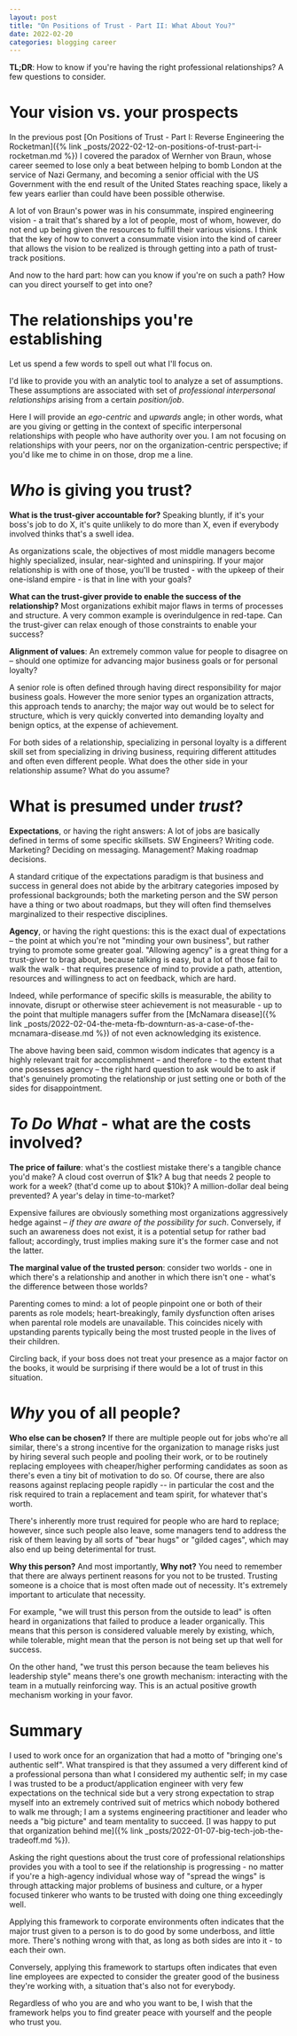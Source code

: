 ```yaml
---
layout: post
title: "On Positions of Trust - Part II: What About You?"
date: 2022-02-20
categories: blogging career
---
```

**TL;DR**: How to know if you're having the right professional relationships? A few questions to consider.

# Your vision vs. your prospects

In the previous post [On Positions of Trust - Part I: Reverse Engineering the Rocketman]({% link _posts/2022-02-12-on-positions-of-trust-part-i-rocketman.md %}) I covered the paradox of Wernher von Braun, whose career seemed to lose only a beat between helping to bomb London at the service of Nazi Germany, and becoming a senior official with the US Government with the end result of the United States reaching space, likely a few years earlier than could have been possible otherwise.

A lot of von Braun's power was in his consummate, inspired engineering vision - a trait that's shared by a lot of people, most of whom, however, do not end up being given the resources to fulfill their various visions. I think that the key of how to convert a consummate vision into the kind of career that allows the vision to be realized is through getting into a path of trust-track positions.

And now to the hard part: how can you know if you're on such a path? How can you direct yourself to get into one?

# The relationships you're establishing
Let us spend a few words to spell out what I'll focus on.

I'd like to provide you with an analytic tool to analyze a set of assumptions. These assumptions are associated with set of *professional interpersonal relationships* arising from a certain *position/job*.

Here I will provide an *ego-centric* and *upwards* angle; in other words, what are you giving or getting in the context of specific interpersonal relationships with people who have authority over you. I am not focusing on relationships with your peers, nor on the organization-centric perspective; if you'd like me to chime in on those, drop me a line.


# *Who* is giving you trust?

**What is the trust-giver accountable for?** Speaking bluntly, if it's your boss's job to do X, it's quite unlikely to do more than X, even if everybody involved thinks that's a swell idea.

As organizations scale, the objectives of most middle managers become highly specialized, insular, near-sighted and uninspiring. If your major relationship is with one of those, you'll be trusted -  with the upkeep of their one-island empire - is that in line with your goals?

**What can the trust-giver provide to enable the success of the relationship?** Most organizations exhibit major flaws in terms of processes and structure. A very common example is overindulgence in red-tape. Can the trust-giver can relax enough of those constraints to enable your success?

**Alignment of values**: An extremely common value for people to disagree on – should one optimize for advancing major business goals or for personal loyalty? 

A senior role is often defined through having direct responsibility for major business goals. However the more senior types an organization attracts, this approach tends to anarchy; the major way out would be to select for structure, which is very quickly converted into demanding loyalty and benign optics, at the expense of achievement.

For both sides of a relationship, specializing in personal loyalty is a different skill set from specializing in driving business, requiring different attitudes and often even different people. What does the other side in your relationship assume? What do you assume?

# What is presumed under *trust*?
**Expectations**, or having the right answers: A lot of jobs are basically defined in terms of some specific skillsets. SW Engineers? Writing code. Marketing? Deciding on messaging. Management? Making roadmap decisions.

A standard critique of the expectations paradigm is that business and success in general does not abide by the arbitrary categories imposed by professional backgrounds; both the marketing person and the SW person have a thing or two about roadmaps, but they will often find themselves marginalized to their respective disciplines.

**Agency**, or having the right questions: this is the exact dual of expectations – the point at which you're not "minding your own business", but rather trying to promote some greater goal. "Allowing agency" is a great thing for a trust-giver to brag about, because talking is easy, but a lot of those fail to walk the walk - that requires presence of mind to provide a path, attention, resources and willingness to act on feedback, which are hard. 

Indeed, while performance of specific skills is measurable, the ability to innovate, disrupt or otherwise steer achievement is not measurable - up to the point that multiple managers suffer from the [McNamara disease]({% link _posts/2022-02-04-the-meta-fb-downturn-as-a-case-of-the-mcnamara-disease.md %}) of not even acknowledging its existence.

The above having been said, common wisdom indicates that agency is a highly relevant trait for accomplishment – and therefore - to the extent that one possesses agency – the right hard question to ask would be to ask if that's genuinely promoting  the relationship or just setting one or both of the sides for disappointment.

# *To Do What* - what are the costs involved?
**The price of failure**: what's the costliest mistake there's a tangible chance you'd make? A cloud cost overrun of $1k? A bug that needs 2 people to work for a week? (that'd come up to about $10k)? A million-dollar deal being prevented? A year's delay in time-to-market?

Expensive failures are obviously something most organizations aggressively hedge against – *if they are aware of the possibility for such*. Conversely, if such an awareness does not exist, it is a potential setup for rather bad fallout; accordingly, trust implies making sure it's the former case and not the latter.

**The marginal value of the trusted person**: consider two worlds - one in which there's a relationship and another in which there isn't one - what's the difference between those worlds?

Parenting comes to mind: a lot of people pinpoint one or both of their parents as role models; heart-breakingly, family dysfunction often arises when parental role models are unavailable. This coincides nicely with upstanding parents typically being the most trusted people in the lives of their children.

Circling back, if your boss does not treat your presence as a major factor on the books, it would be surprising if there would be a lot of trust in this situation.

# *Why* you of all people?

**Who else can be chosen?** If there are multiple people out for jobs who're all similar, there's a strong incentive for the organization to manage risks just by hiring several such people and pooling their work, or to be routinely replacing employees with cheaper/higher performing candidates as soon as there's even a tiny bit of motivation to do so. Of course, there are also reasons against replacing people rapidly -- in particular the cost and the risk required to train a replacement and team spirit, for whatever that's worth.

There's inherently more trust required for people who are hard to replace; however, since such people also leave, some managers tend to address the risk of them leaving by all sorts of "bear hugs" or "gilded cages", which may also end up being deterimental for trust.

**Why this person?** And most importantly, **Why not?** You need to remember that there are always pertinent reasons for you not to be trusted. Trusting someone is a choice that is most often made out of  necessity. It's extremely important to articulate that necessity.

For example, "we will trust this person from the outside to lead" is often heard in organizations that failed to produce a leader organically. This means that this person is considered valuable merely by existing, which, while tolerable, might mean that the person is not being set up that well for success.

On the other hand, "we trust this person because the team believes his leadership style" means there's one growth mechanism: interacting with the team in a mutually reinforcing way. This is an actual positive growth mechanism working in your favor.

# Summary

I used to work once for an organization that had a motto of "bringing one's authentic self". What transpired is that they assumed a very different kind of a professional persona than what I considered my authentic self; in my case I was trusted to be a product/application engineer with very few expectations on the technical side but a very strong expectation to strap myself into an extremely contrived suit of metrics which nobody bothered to walk me through; I am a systems engineering practitioner and leader who needs a "big picture" and team mentality to succeed. [I was happy to put that organization behind me]({% link _posts/2022-01-07-big-tech-job-the-tradeoff.md %}).

Asking the right questions about the trust core of professional relationships provides you with a tool to see if the relationship is progressing - no matter if you're a high-agency individual whose way of "spread the wings" is through attacking major problems of business and culture, or a hyper focused tinkerer who wants to be trusted with doing one thing exceedingly well.

Applying this framework to corporate environments often indicates that the major trust given to a person is to do good by some underboss, and little more. There's nothing wrong with that, as long as both sides are into it - to each their own. 

Conversely, applying this framework to startups often indicates that even line employees are expected to consider the greater good of the business they're working with, a situation that's also not for everybody.

Regardless of who you are and who you want to be, I wish that the framework helps you to find greater peace with yourself and the people who trust you.
